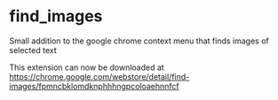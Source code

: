 # find_images
Small addition to the google chrome context menu that finds images of selected text

This extension can now be downloaded at https://chrome.google.com/webstore/detail/find-images/fpmncbklomdknphhhngpcoloaehnnfcf
